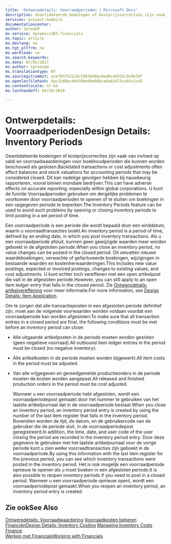 ```yaml
---
title: 'Ontwerpdetails: Voorraadperioden | Microsoft Docs'
description: Geantidateerde boekingen of kostprijscorrecties zijn vaak van invloed op saldi en voorraadwaarderingen voor boekhoudperioden die kunnen worden beschouwd als gesloten. Dit kan nadelige gevolgen hebben bij nauwkeurig rapporteren, vooral binnen mondiale bedrijven. U kunt de functie Voorraadperioden gebruiken om dergelijke problemen te voorkomen door voorraadperioden te openen of te sluiten om boekingen in een opgegeven periode te beperken.
services: project-madeira
documentationcenter: 
author: SorenGP
ms.service: dynamics365-financials
ms.topic: article
ms.devlang: na
ms.tgt_pltfrm: na
ms.workload: na
ms.search.keywords: 
ms.date: 07/01/2017
ms.author: sgroespe
ms.translationtype: HT
ms.sourcegitcommit: acef03f32124c5983846bc6ed0c4d332c9c8b347
ms.openlocfilehash: 8ac32d8ec4d438be99e0dbcada61473ca91c1c45
ms.contentlocale: nl-be
ms.lasthandoff: 04/16/2018

---
```

# <a name="design-details-inventory-periods"></a><span data-ttu-id="282ba-105">Ontwerpdetails: Voorraadperioden</span><span class="sxs-lookup"><span data-stu-id="282ba-105">Design Details: Inventory Periods</span></span>
<span data-ttu-id="282ba-106">Geantidateerde boekingen of kostprijscorrecties zijn vaak van invloed op saldi en voorraadwaarderingen voor boekhoudperioden die kunnen worden beschouwd als gesloten.</span><span class="sxs-lookup"><span data-stu-id="282ba-106">Backdated transactions or cost adjustments often affect balances and stock valuations for accounting periods that may be considered closed.</span></span> <span data-ttu-id="282ba-107">Dit kan nadelige gevolgen hebben bij nauwkeurig rapporteren, vooral binnen mondiale bedrijven.</span><span class="sxs-lookup"><span data-stu-id="282ba-107">This can have adverse effects on accurate reporting, especially within global corporations.</span></span> <span data-ttu-id="282ba-108">U kunt de functie Voorraadperioden gebruiken om dergelijke problemen te voorkomen door voorraadperioden te openen of te sluiten om boekingen in een opgegeven periode te beperken.</span><span class="sxs-lookup"><span data-stu-id="282ba-108">The Inventory Periods feature can be used to avoid such problems by opening or closing inventory periods to limit posting in a set period of time.</span></span>  

 <span data-ttu-id="282ba-109">Een voorraadperiode is een periode die wordt bepaald door een einddatum, waarin u voorraadtransacties boekt.</span><span class="sxs-lookup"><span data-stu-id="282ba-109">An inventory period is a period of time, defined by an ending date, in which you post inventory transactions.</span></span> <span data-ttu-id="282ba-110">Als u een voorraadperiode afsluit, kunnen geen gewijzigde waarden meer worden geboekt in de afgesloten periode.</span><span class="sxs-lookup"><span data-stu-id="282ba-110">When you close an inventory period, no value changes can be posted in the closed period.</span></span> <span data-ttu-id="282ba-111">Dit omvatten nieuwe waardeboekingen, verwachte of gefactureerde boekingen, wijzigingen in bestaande waarden en kostenherwaarderingen.</span><span class="sxs-lookup"><span data-stu-id="282ba-111">This includes new value postings, expected or invoiced postings, changes to existing values, and cost adjustments.</span></span> <span data-ttu-id="282ba-112">U kunt echter toch vereffenen met een open artikelpost die valt in de afgesloten periode.</span><span class="sxs-lookup"><span data-stu-id="282ba-112">However, you can still apply to an open item ledger entry that falls in the closed period.</span></span> <span data-ttu-id="282ba-113">Zie [Ontwerpdetails: artikelvereffening](design-details-item-application.md) voor meer informatie.</span><span class="sxs-lookup"><span data-stu-id="282ba-113">For more information, see [Design Details: Item Application](design-details-item-application.md).</span></span>  

 <span data-ttu-id="282ba-114">Om te zorgen dat alle transactieposten in een afgesloten periode definitief zijn, moet aan de volgende voorwaarden worden voldaan voordat een voorraadperiode kan worden afgesloten:</span><span class="sxs-lookup"><span data-stu-id="282ba-114">To make sure that all transaction entries in a closed period are final, the following conditions must be met before an inventory period can close:</span></span>  

- <span data-ttu-id="282ba-115">Alle uitgaande artikelposten in de periode moeten worden gesloten (geen negatieve voorraad).</span><span class="sxs-lookup"><span data-stu-id="282ba-115">All outbound item ledger entries in the period must be closed (no negative inventory).</span></span>  
- <span data-ttu-id="282ba-116">Alle artikelkosten in de periode moeten worden bijgewerkt.</span><span class="sxs-lookup"><span data-stu-id="282ba-116">All item costs in the period must be adjusted.</span></span>  
- <span data-ttu-id="282ba-117">Van alle vrijgegeven en gereedgemelde productieorders in de periode moeten de kosten worden aangepast.</span><span class="sxs-lookup"><span data-stu-id="282ba-117">All released and finished production orders in the period must be cost adjusted.</span></span>  

  <span data-ttu-id="282ba-118">Wanneer u een voorraadperiode hebt afgesloten, wordt een voorraadperiodepost gemaakt door het nummer te gebruiken van het laatste artikeljournaal dat in de voorraadperiode bestaat.</span><span class="sxs-lookup"><span data-stu-id="282ba-118">When you close an inventory period, an inventory period entry is created by using the number of the last item register that falls in the inventory period.</span></span> <span data-ttu-id="282ba-119">Bovendien worden de tijd, de datum, en de gebruikercode van de gebruiker die de periode sluit, in de voorraadperiodepost geregistreerd.</span><span class="sxs-lookup"><span data-stu-id="282ba-119">In addition, the time, date, and user code of the user closing the period are recorded in the inventory period entry.</span></span> <span data-ttu-id="282ba-120">Door deze gegevens te gebruiken met het laatste artikeljournaal voor de vorige periode kunt u zien welke voorraadtransacties zijn geboekt in de voorraadperiode.</span><span class="sxs-lookup"><span data-stu-id="282ba-120">By using this information with the last item register for the previous period, you can see which inventory transactions were posted in the inventory period.</span></span> <span data-ttu-id="282ba-121">Het is ook mogelijk een voorraadperiode opnieuw te openen als u moet boeken in een afgesloten periode.</span><span class="sxs-lookup"><span data-stu-id="282ba-121">It is also possible to reopen inventory periods if you need to post in a closed period.</span></span> <span data-ttu-id="282ba-122">Wanneer u een voorraadperiode opnieuw opent, wordt een voorraadperiodepost gemaakt.</span><span class="sxs-lookup"><span data-stu-id="282ba-122">When you reopen an inventory period, an inventory period entry is created.</span></span>  

## <a name="see-also"></a><span data-ttu-id="282ba-123">Zie ook</span><span class="sxs-lookup"><span data-stu-id="282ba-123">See Also</span></span>  
 <span data-ttu-id="282ba-124">[Ontwerpdetails: Voorraadwaardering](design-details-inventory-costing.md) [Voorraadkosten beheren](finance-manage-inventory-costs.md) [Financiën](finance.md)</span><span class="sxs-lookup"><span data-stu-id="282ba-124">[Design Details: Inventory Costing](design-details-inventory-costing.md) [Managing Inventory Costs](finance-manage-inventory-costs.md) [Finance](finance.md)</span></span>  
 [<span data-ttu-id="282ba-125">Werken met Financials</span><span class="sxs-lookup"><span data-stu-id="282ba-125">Working with Financials</span></span>](ui-work-product.md)

